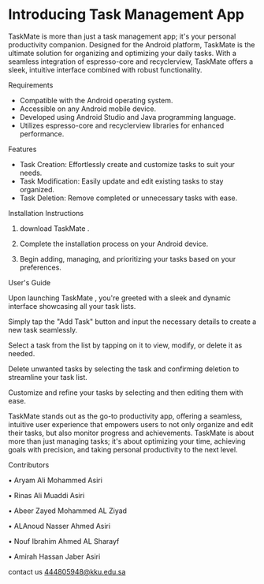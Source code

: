 # Introducing Task Management App

TaskMate is more than just a task management app; it's your personal productivity companion. Designed for the Android platform, TaskMate is the ultimate solution for organizing and optimizing your daily tasks. With a seamless integration of espresso-core and recyclerview, TaskMate offers a sleek, intuitive interface combined with robust functionality.

Requirements

- Compatible with the Android operating system.
- Accessible on any Android mobile device.
- Developed using Android Studio and Java programming language.
- Utilizes espresso-core and recyclerview libraries for enhanced performance.
  
Features

- Task Creation: Effortlessly create and customize tasks to suit your needs.
- Task Modification: Easily update and edit existing tasks to stay organized.
- Task Deletion: Remove completed or unnecessary tasks with ease.
  
Installation Instructions

1.  download TaskMate .
   
3. Complete the installation process on your Android device.
  
5. Begin adding, managing, and prioritizing your tasks based on your preferences.

User's Guide

Upon launching TaskMate , you're greeted with a sleek and dynamic interface showcasing all your task lists.

Simply tap the "Add Task" button and input the necessary details to create a new task seamlessly.

Select a task from the list by tapping on it to view, modify, or delete it as needed.

Delete unwanted tasks by selecting the task and confirming deletion to streamline your task list.

Customize and refine your tasks by selecting and then editing them with ease.


TaskMate stands out as the go-to productivity app, offering a seamless, intuitive user experience that empowers users to not only organize and edit their tasks, but also monitor progress and achievements. TaskMate is about more than just managing tasks; it's about optimizing your time, achieving goals with precision, and taking personal productivity to the next level.

Contributors

•	Aryam Ali Mohammed Asiri

•	Rinas Ali Muaddi Asiri

•	Abeer Zayed Mohammed AL Ziyad

•	ALAnoud Nasser Ahmed Asiri

•	Nouf Ibrahim Ahmed AL Sharayf

•	Amirah Hassan Jaber Asiri


 contact us
444805948@kku.edu.sa


